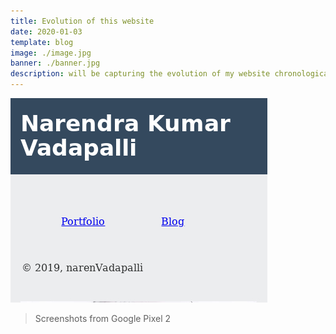 ```yaml
---
title: Evolution of this website
date: 2020-01-03
template: blog
image: ./image.jpg
banner: ./banner.jpg
description: will be capturing the evolution of my website chronologically (latest first)
---
```


![image](./image.jpg)

> Screenshots from Google Pixel 2
